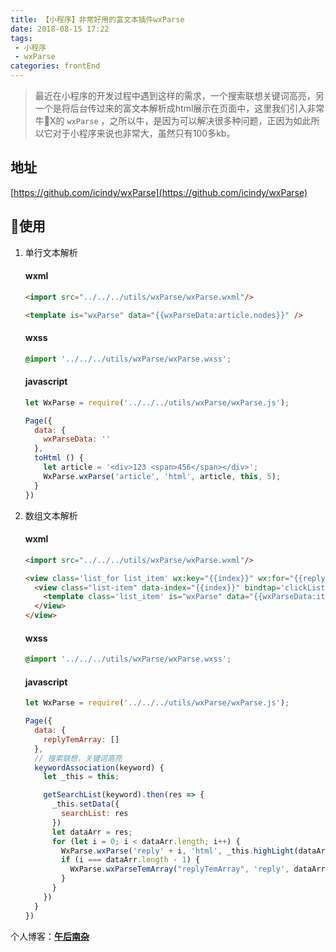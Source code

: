 ```yaml
---
title: 【小程序】非常好用的富文本插件wxParse
date: 2018-08-15 17:22
tags:
 - 小程序
 - wxParse 
categories: frontEnd
---
```


> 最近在小程序的开发过程中遇到这样的需求，一个搜索联想关键词高亮，另一个是将后台传过来的富文本解析成html展示在页面中，这里我们引入非常牛X的 `wxParse` ，之所以牛，是因为可以解决很多种问题，正因为如此所以它对于小程序来说也非常大，虽然只有100多kb。

<!-- more -->

## 地址
[https://github.com/icindy/wxParse](https://github.com/icindy/wxParse)

## 使用
1. 单行文本解析
    #### wxml
    ```html
    <import src="../../../utils/wxParse/wxParse.wxml"/>

    <template is="wxParse" data="{{wxParseData:article.nodes}}" />
    ```

    #### wxss
    ```css
    @import '../../../utils/wxParse/wxParse.wxss';
    ```

    #### javascript
    ```javascript
    let WxParse = require('../../../utils/wxParse/wxParse.js');

    Page({
      data: {
        wxParseData: ''
      },
      toHtml () {
        let article = '<div>123 <span>456</span></div>';
        WxParse.wxParse('article', 'html', article, this, 5);
      }
    })
    ```

2. 数组文本解析
    #### wxml
    ```html
    <import src="../../../utils/wxParse/wxParse.wxml"/>

    <view class='list_for list_item' wx:key="{{index}}" wx:for="{{replyTemArray}}">
      <view class="list-item" data-index="{{index}}" bindtap='clickListItem'>
        <template class='list_item' is="wxParse" data="{{wxParseData:item}}" />
      </view>
    </view>
    ```

    #### wxss
    ```css
    @import '../../../utils/wxParse/wxParse.wxss';
    ```

    #### javascript
    ```javascript
    let WxParse = require('../../../utils/wxParse/wxParse.js');

    Page({
      data: {
        replyTemArray: []
      },
      // 搜索联想，关键词高亮
      keywordAssociation(keyword) {
        let _this = this;

        getSearchList(keyword).then(res => {
          _this.setData({
            searchList: res
          })
          let dataArr = res;
          for (let i = 0; i < dataArr.length; i++) {
            WxParse.wxParse('reply' + i, 'html', _this.highLight(dataArr[i].name, keyword), _this);
            if (i === dataArr.length - 1) {
              WxParse.wxParseTemArray("replyTemArray", 'reply', dataArr.length, _this)
            }
          }
        })
      }
    })
    ```

个人博客：[**午后南杂**](http://recoluan.gitlab.io) 